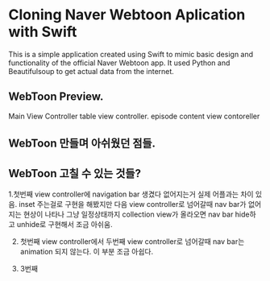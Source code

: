 # Cloning Naver Webtoon Aplication with Swift 

This is a simple application created using Swift to mimic basic design and functionality of the official Naver Webtoon app. It used Python and Beautifulsoup to get actual data from the internet.



## WebToon Preview.

Main View Controller                    table view controller.                            episode content view contoreller



## WebToon 만들며 아쉬웠던 점들.



## WebToon 고칠 수 있는 것들?

1.첫번째 view controller에 navigation bar 생겼다 없어지는거 실제 어플과는 차이 있음. inset 주는걸로 구현을 해봤지만 다음 view controller로 넘어갈때 nav bar가 없어지는 현상이 나타나 그냥 
일정상태까지 collection view가 올라오면 nav bar hide하고 unhide로 구현해서 조금 아쉬움.

2. 첫번째 view controller에서 두번째 view controller로 넘어갈때 nav bar는 animation 되지 않는다. 이 부분 조금 아쉽다.

3. 3번째


